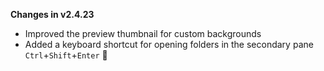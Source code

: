 **Changes in v2.4.23**

- Improved the preview thumbnail for custom backgrounds
- Added a keyboard shortcut for opening folders in the secondary pane `Ctrl`+`Shift`+`Enter` 🎹
